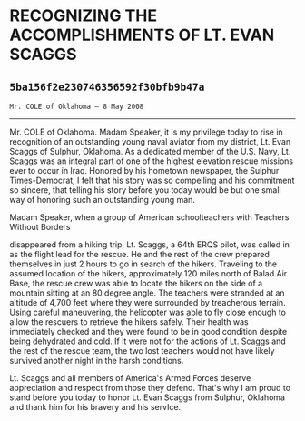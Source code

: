 # RECOGNIZING THE ACCOMPLISHMENTS OF LT. EVAN SCAGGS
## `5ba156f2e230746356592f30bfb9b47a`
`Mr. COLE of Oklahoma — 8 May 2008`

---


Mr. COLE of Oklahoma. Madam Speaker, it is my privilege today to rise 
in recognition of an outstanding young naval aviator from my district, 
Lt. Evan Scaggs of Sulphur, Oklahoma. As a dedicated member of the U.S. 
Navy, Lt. Scaggs was an integral part of one of the highest elevation 
rescue missions ever to occur in Iraq. Honored by his hometown 
newspaper, the Sulphur Times-Democrat, I felt that his story was so 
compelling and his commitment so sincere, that telling his story before 
you today would be but one small way of honoring such an outstanding 
young man.

Madam Speaker, when a group of American schoolteachers with Teachers 
Without Borders


disappeared from a hiking trip, Lt. Scaggs, a 64th ERQS pilot, was 
called in as the flight lead for the rescue. He and the rest of the 
crew prepared themselves in just 2 hours to go in search of the hikers. 
Traveling to the assumed location of the hikers, approximately 120 
miles north of Balad Air Base, the rescue crew was able to locate the 
hikers on the side of a mountain sitting at an 80 degree angle. The 
teachers were stranded at an altitude of 4,700 feet where they were 
surrounded by treacherous terrain. Using careful maneuvering, the 
helicopter was able to fly close enough to allow the rescuers to 
retrieve the hikers safely. Their health was immediately checked and 
they were found to be in good condition despite being dehydrated and 
cold. If it were not for the actions of Lt. Scaggs and the rest of the 
rescue team, the two lost teachers would not have likely survived 
another night in the harsh conditions.

Lt. Scaggs and all members of America's Armed Forces deserve 
appreciation and respect from those they defend. That's why I am proud 
to stand before you today to honor Lt. Evan Scaggs from Sulphur, 
Oklahoma and thank him for his bravery and his servIce.
